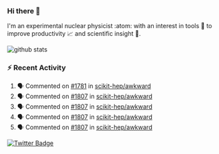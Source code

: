 ### Hi there 👋 

I'm an experimental nuclear physicist :atom: with an interest in tools :wrench: to improve productivity :chart_with_upwards_trend: and scientific insight :telescope:.

![github stats](https://github-readme-stats.vercel.app/api?username=agoose77&show_icons=true&hide_rank=true&hide_title=true&bg_color=30,e76445,904e95&text_color=efe3ec&icon_color=efe3ec)
<!--
**agoose77/agoose77** is a ✨ _special_ ✨ repository because its `README.md` (this file) appears on your GitHub profile.

Here are some ideas to get you started:

- 🔭 I’m currently working on ...
- 🌱 I’m currently learning ...
- 👯 I’m looking to collaborate on ...
- 🤔 I’m looking for help with ...
- 💬 Ask me about ...
- 📫 How to reach me: ...
- 😄 Pronouns: ...
- ⚡ Fun fact: ...
-->

### :zap: Recent Activity
<!--START_SECTION:activity-->
1. 🗣 Commented on [#1781](https://github.com/scikit-hep/awkward/issues/1781) in [scikit-hep/awkward](https://github.com/scikit-hep/awkward)
2. 🗣 Commented on [#1807](https://github.com/scikit-hep/awkward/issues/1807) in [scikit-hep/awkward](https://github.com/scikit-hep/awkward)
3. 🗣 Commented on [#1807](https://github.com/scikit-hep/awkward/issues/1807) in [scikit-hep/awkward](https://github.com/scikit-hep/awkward)
4. 🗣 Commented on [#1807](https://github.com/scikit-hep/awkward/issues/1807) in [scikit-hep/awkward](https://github.com/scikit-hep/awkward)
5. 🗣 Commented on [#1807](https://github.com/scikit-hep/awkward/issues/1807) in [scikit-hep/awkward](https://github.com/scikit-hep/awkward)
<!--END_SECTION:activity-->


[![Twitter Badge](https://img.shields.io/twitter/follow/agoose77?style=flat-square&logo=Twitter&logoColor=white&color=cornflowerblue)](https://twitter.com/agoose77)
